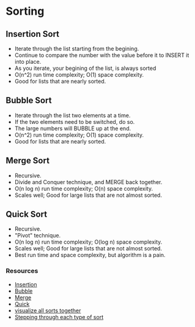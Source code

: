 # Sorting 

## Insertion Sort 
- Iterate through the list starting from the begining.
- Continue to compare the number with the value before it to INSERT it into place.
- As you iterate, your begining of the list, is always sorted
- O(n^2) run time complexity; O(1) space complexity.
- Good for lists that are nearly sorted.

## Bubble Sort 
- Iterate through the list two elements at a time.
- If the two elements need to be switched, do so.
- The large numbers will BUBBLE up at the end.
- O(n^2) run time complexity; O(1) space complexity.
- Good for lists that are nearly sorted.

## Merge Sort
- Recursive.
- Divide and Conquer technique, and MERGE back together.
- O(n log n) run time complexity; O(n) space complexity.
- Scales well; Good for large lists that are not almost sorted.

## Quick Sort 
- Recursive.
- "Pivot" technique.
- O(n log n) run time complexity; O(log n) space complexity.
- Scales well; Good for large lists that are not almost sorted.
- Best run time and space complexity, but algorithm is a pain.


### Resources
- [Insertion](https://www.youtube.com/watch?v=JU767SDMDvA)
- [Bubble](https://www.youtube.com/watch?v=xli_FI7CuzA)
- [Merge](https://www.youtube.com/watch?v=4VqmGXwpLqc)
- [Quick](https://www.youtube.com/watch?v=Hoixgm4-P4M)
- [visualize all sorts together](https://www.toptal.com/developers/sorting-algorithms/nearly-sorted-initial-order)
- [Stepping through each type of sort](https://visualgo.net/bn/sorting)
